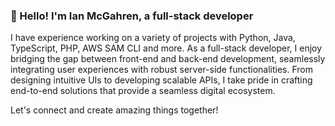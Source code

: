 ### 👋 Hello! I'm Ian McGahren, a full-stack developer

I have experience working on a variety of projects with Python, Java, TypeScript, PHP, AWS SAM CLI and more.  As a full-stack developer, I enjoy bridging the gap between front-end and back-end development, seamlessly integrating user experiences with robust server-side functionalities. From designing intuitive UIs to developing scalable APIs, I take pride in crafting end-to-end solutions that provide a seamless digital ecosystem.

Let's connect and create amazing things together!
